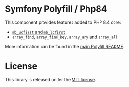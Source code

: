 Symfony Polyfill / Php84
========================

This component provides features added to PHP 8.4 core:

- [`mb_ucfirst` and `mb_lcfirst`](https://wiki.php.net/rfc/mb_ucfirst)
- [`array_find`, `array_find_key`, `array_any` and `array_all`](https://wiki.php.net/rfc/array_find)

More information can be found in the
[main Polyfill README](https://github.com/symfony/polyfill/blob/main/README.md).

License
=======

This library is released under the [MIT license](LICENSE).
